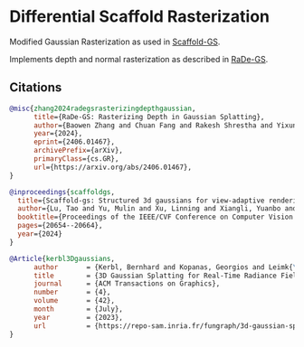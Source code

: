 # Differential Scaffold Rasterization

Modified Gaussian Rasterization as used in [Scaffold-GS](https://github.com/city-super/Scaffold-GS).

Implements depth and normal rasterization as described in [RaDe-GS](https://github.com/BaowenZ/RaDe-GS).

## Citations

```bibtex
@misc{zhang2024radegsrasterizingdepthgaussian,
      title={RaDe-GS: Rasterizing Depth in Gaussian Splatting}, 
      author={Baowen Zhang and Chuan Fang and Rakesh Shrestha and Yixun Liang and Xiaoxiao Long and Ping Tan},
      year={2024},
      eprint={2406.01467},
      archivePrefix={arXiv},
      primaryClass={cs.GR},
      url={https://arxiv.org/abs/2406.01467}, 
}
```

```bibtex
@inproceedings{scaffoldgs,
  title={Scaffold-gs: Structured 3d gaussians for view-adaptive rendering},
  author={Lu, Tao and Yu, Mulin and Xu, Linning and Xiangli, Yuanbo and Wang, Limin and Lin, Dahua and Dai, Bo},
  booktitle={Proceedings of the IEEE/CVF Conference on Computer Vision and Pattern Recognition},
  pages={20654--20664},
  year={2024}
}
```

```bibtex
@Article{kerbl3Dgaussians,
      author       = {Kerbl, Bernhard and Kopanas, Georgios and Leimk{\"u}hler, Thomas and Drettakis, George},
      title        = {3D Gaussian Splatting for Real-Time Radiance Field Rendering},
      journal      = {ACM Transactions on Graphics},
      number       = {4},
      volume       = {42},
      month        = {July},
      year         = {2023},
      url          = {https://repo-sam.inria.fr/fungraph/3d-gaussian-splatting/}
}
```